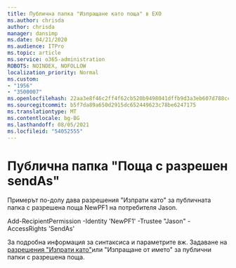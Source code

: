 ```yaml
---
title: Публична папка "Изпращане като поща" в EXO
ms.author: chrisda
author: chrisda
manager: dansimp
ms.date: 04/21/2020
ms.audience: ITPro
ms.topic: article
ms.service: o365-administration
ROBOTS: NOINDEX, NOFOLLOW
localization_priority: Normal
ms.custom:
- "1956"
- "3500007"
ms.openlocfilehash: 22aa3e8f46c2ff4f62cb520b9498041dffb9d3a3eb607d788cc97b10bf32dbb5
ms.sourcegitcommit: b5f7da89a650d2915dc652449623c78be6247175
ms.translationtype: MT
ms.contentlocale: bg-BG
ms.lasthandoff: 08/05/2021
ms.locfileid: "54052555"
---
```

# <a name="sendas-mail-enabled-public-folder"></a>Публична папка "Поща с разрешен sendAs"

Примерът по-долу дава разрешения "Изпрати като" за публичната папка с разрешена поща NewPF1 на потребителя Jason.

Add-RecipientPermission -Identity 'NewPF1' -Trustee "Jason" -AccessRights 'SendAs'

За подробна информация за синтаксиса и параметрите вж. Задаване на [разрешения "Изпрати като"](https://docs.microsoft.com/exchange/collaboration-exo/public-folders/assign-permissions-mail-enabled-pfs)или "Изпращане от името" за публични папки с разрешена поща.

